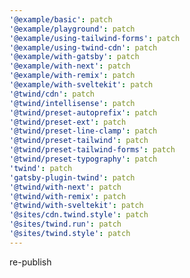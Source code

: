 ```yaml
---
'@example/basic': patch
'@example/playground': patch
'@example/using-tailwind-forms': patch
'@example/using-twind-cdn': patch
'@example/with-gatsby': patch
'@example/with-next': patch
'@example/with-remix': patch
'@example/with-sveltekit': patch
'@twind/cdn': patch
'@twind/intellisense': patch
'@twind/preset-autoprefix': patch
'@twind/preset-ext': patch
'@twind/preset-line-clamp': patch
'@twind/preset-tailwind': patch
'@twind/preset-tailwind-forms': patch
'@twind/preset-typography': patch
'twind': patch
'gatsby-plugin-twind': patch
'@twind/with-next': patch
'@twind/with-remix': patch
'@twind/with-sveltekit': patch
'@sites/cdn.twind.style': patch
'@sites/twind.run': patch
'@sites/twind.style': patch
---
```


re-publish
